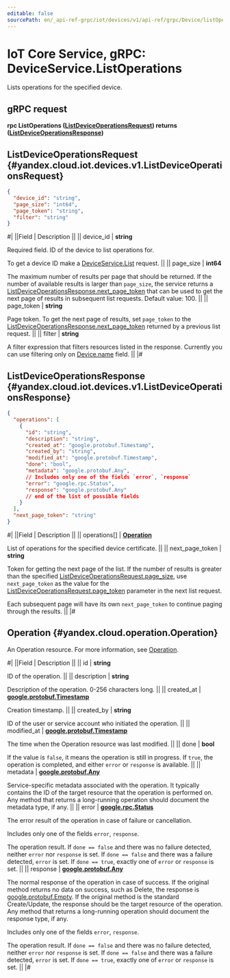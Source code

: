 ```yaml
---
editable: false
sourcePath: en/_api-ref-grpc/iot/devices/v1/api-ref/grpc/Device/listOperations.md
---
```


# IoT Core Service, gRPC: DeviceService.ListOperations

Lists operations for the specified device.

## gRPC request

**rpc ListOperations ([ListDeviceOperationsRequest](#yandex.cloud.iot.devices.v1.ListDeviceOperationsRequest)) returns ([ListDeviceOperationsResponse](#yandex.cloud.iot.devices.v1.ListDeviceOperationsResponse))**

## ListDeviceOperationsRequest {#yandex.cloud.iot.devices.v1.ListDeviceOperationsRequest}

```json
{
  "device_id": "string",
  "page_size": "int64",
  "page_token": "string",
  "filter": "string"
}
```

#|
||Field | Description ||
|| device_id | **string**

Required field. ID of the device to list operations for.

To get a device ID make a [DeviceService.List](/docs/iot-core/api-ref/grpc/Device/list#List) request. ||
|| page_size | **int64**

The maximum number of results per page that should be returned. If the number of available
results is larger than `page_size`, the service returns a [ListDeviceOperationsResponse.next_page_token](#yandex.cloud.iot.devices.v1.ListDeviceOperationsResponse)
that can be used to get the next page of results in subsequent list requests.
Default value: 100. ||
|| page_token | **string**

Page token. To get the next page of results, set `page_token` to the
[ListDeviceOperationsResponse.next_page_token](#yandex.cloud.iot.devices.v1.ListDeviceOperationsResponse) returned by a previous list request. ||
|| filter | **string**

A filter expression that filters resources listed in the response.
Currently you can use filtering only on [Device.name](/docs/iot-core/api-ref/grpc/Device/get#yandex.cloud.iot.devices.v1.Device) field. ||
|#

## ListDeviceOperationsResponse {#yandex.cloud.iot.devices.v1.ListDeviceOperationsResponse}

```json
{
  "operations": [
    {
      "id": "string",
      "description": "string",
      "created_at": "google.protobuf.Timestamp",
      "created_by": "string",
      "modified_at": "google.protobuf.Timestamp",
      "done": "bool",
      "metadata": "google.protobuf.Any",
      // Includes only one of the fields `error`, `response`
      "error": "google.rpc.Status",
      "response": "google.protobuf.Any"
      // end of the list of possible fields
    }
  ],
  "next_page_token": "string"
}
```

#|
||Field | Description ||
|| operations[] | **[Operation](#yandex.cloud.operation.Operation)**

List of operations for the specified device certificate. ||
|| next_page_token | **string**

Token for getting the next page of the list. If the number of results is greater than
the specified [ListDeviceOperationsRequest.page_size](#yandex.cloud.iot.devices.v1.ListDeviceOperationsRequest), use `next_page_token` as the value
for the [ListDeviceOperationsRequest.page_token](#yandex.cloud.iot.devices.v1.ListDeviceOperationsRequest) parameter in the next list request.

Each subsequent page will have its own `next_page_token` to continue paging through the results. ||
|#

## Operation {#yandex.cloud.operation.Operation}

An Operation resource. For more information, see [Operation](/docs/api-design-guide/concepts/operation).

#|
||Field | Description ||
|| id | **string**

ID of the operation. ||
|| description | **string**

Description of the operation. 0-256 characters long. ||
|| created_at | **[google.protobuf.Timestamp](https://developers.google.com/protocol-buffers/docs/reference/google.protobuf#timestamp)**

Creation timestamp. ||
|| created_by | **string**

ID of the user or service account who initiated the operation. ||
|| modified_at | **[google.protobuf.Timestamp](https://developers.google.com/protocol-buffers/docs/reference/google.protobuf#timestamp)**

The time when the Operation resource was last modified. ||
|| done | **bool**

If the value is `false`, it means the operation is still in progress.
If `true`, the operation is completed, and either `error` or `response` is available. ||
|| metadata | **[google.protobuf.Any](https://developers.google.com/protocol-buffers/docs/proto3#any)**

Service-specific metadata associated with the operation.
It typically contains the ID of the target resource that the operation is performed on.
Any method that returns a long-running operation should document the metadata type, if any. ||
|| error | **[google.rpc.Status](https://cloud.google.com/tasks/docs/reference/rpc/google.rpc#status)**

The error result of the operation in case of failure or cancellation.

Includes only one of the fields `error`, `response`.

The operation result.
If `done == false` and there was no failure detected, neither `error` nor `response` is set.
If `done == false` and there was a failure detected, `error` is set.
If `done == true`, exactly one of `error` or `response` is set. ||
|| response | **[google.protobuf.Any](https://developers.google.com/protocol-buffers/docs/proto3#any)**

The normal response of the operation in case of success.
If the original method returns no data on success, such as Delete,
the response is [google.protobuf.Empty](https://developers.google.com/protocol-buffers/docs/reference/google.protobuf#google.protobuf.Empty).
If the original method is the standard Create/Update,
the response should be the target resource of the operation.
Any method that returns a long-running operation should document the response type, if any.

Includes only one of the fields `error`, `response`.

The operation result.
If `done == false` and there was no failure detected, neither `error` nor `response` is set.
If `done == false` and there was a failure detected, `error` is set.
If `done == true`, exactly one of `error` or `response` is set. ||
|#
